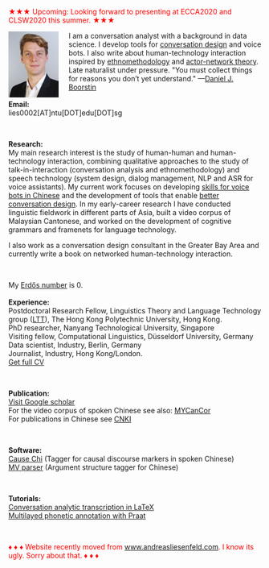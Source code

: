 <font color="red">&#9733;&#9733;&#9733; Upcoming: Looking forward to presenting at ECCA2020 and CLSW2020 this summer. &#9733;&#9733;&#9733;</font><br />

<p><img src="pic.jpg" alt="Picture" style="float:left;border:2;margin-right: 20px;">

I am a conversation analyst with a background in data science. I develop tools for <a href="https://chatbotslife.com/what-is-conversation-design-4cfe7ed200ea">conversation design</a> and voice bots. I also write about human-technology interaction inspired by <a href="https://en.wikipedia.org/wiki/Ethnomethodology">ethnomethodology</a> and <a href="https://en.wikipedia.org/wiki/Actor%E2%80%93network_theory">actor-network theory</a>. Late naturalist under pressure. "You must collect things for reasons you don’t yet understand." —<a href="https://www.google.com/search?q=daniel+boorstin+quotes&oq=daniel+boorstin+quotes">Daniel J. Boorstin</a> 
<br />
<br />
<b>Email:</b> <br> 
lies0002[AT]ntu[DOT]edu[DOT]sg<br>

<br />

<b>Research:</b> <br>
My main research interest is the study of human-human and human-technology interaction, combining qualitative approaches to the study of talk-in-interaction (conversation analysis and ethnomethodology) and speech technology (system design, dialog management, NLP and ASR for voice assistants). My current work focuses on developing <a href="https://liesenf.github.io/talking-chinese-characters">skills for voice bots in Chinese</a> and the development of tools that enable <a href="https://liesenf.github.io/beyond-words-asr"> better conversation design</a>. In my early-career research I have conducted linguistic fieldwork in different parts of Asia, built a video corpus of Malaysian Cantonese, and worked on the development of cognitive grammars and framenets for language technology. <br />

I also work as a conversation design consultant in the Greater Bay Area and currently write a book on networked human-technology interaction.<br />

<br />

My <a href="https://en.wikipedia.org/wiki/Erd%C5%91s_number">Erdős number</a> is 0.<br />
<br />
<b>Experience:</b> <br>
Postdoctoral Research Fellow, Linguistics Theory and Language Technology group (<a href="http://llt.cbs.polyu.edu.hk/">LTT</a>), The Hong Kong Polytechnic University, Hong Kong.<br>
PhD researcher, Nanyang Technological University, Singapore<br>
Visiting fellow, Computational Linguistics, Düsseldorf University, Germany<br>
Data scientist, Industry, Berlin, Germany<br>
Journalist, Industry, Hong Kong/London.<br>
<a href="mailto:lies0002[AT]ntu[DOT]edu[DOT]sg">Get full CV</a><br>

<br />

<b>Publication:</b> <br />
<a href="https://scholar.google.com/citations?user=pMjOZNsAAAAJ">Visit Google scholar</a><br />
For the video corpus of spoken Chinese see also: <a href="https://liesenf.github.io/mycancor">MYCanCor</a><br />
For publications in Chinese see <a href="http://new.oversea.cnki.net/index/">CNKI</a><br />



<br />

<b>Software:</b><br>
<a href="https://liesenf.github.io/toolstutorials">Cause Chi</a> (Tagger for causal discourse markers in spoken Chinese)<br>
<a href="https://liesenf.github.io/toolstutorials">MV parser</a> (Argument structure tagger for Chinese) <br>

<br />

<b>Tutorials:</b><br>
<a href="https://liesenf.github.io/toolstutorials">Conversation analytic transcription in LaTeX</a><br>
<a href="https://liesenf.github.io/toolstutorials">Multilayed phonetic annotation with Praat</a><br>

<br />

<font color="red">&#9830; &#9830; &#9830; Website recently moved from www.andreasliesenfeld.com. I know its ugly. Sorry about that. &#9830; &#9830; &#9830;</font><br />

<br />
